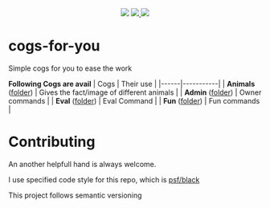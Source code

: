 <div align="center">
  <img src="https://img.shields.io/badge/Python-3.7-blue?style=for-the-badge&logo=Python">
  
  <a href="https://discord.gg/S9bSjga">
    <img src="https://img.shields.io/badge/Join-Server-blue?style=for-the-badge&logo=Discord">
  </a>
  
  <a href="https://github.com/psf/black">
    <img src="https://img.shields.io/badge/code%20style-black-black?style=for-the-badge&logo=Python">
  </a>
</div>

# cogs-for-you
Simple cogs for you to ease the work

**Following Cogs are avail**
| Cogs | Their use |
|------|-----------|
| **Animals** ([folder]()) | Gives the fact/image of different animals |
| **Admin** ([folder]()) | Owner commands |
| **Eval** ([folder]()) | Eval Command |
| **Fun** ([folder]()) | Fun commands |

# Contributing

An another helpfull hand is always welcome.

I use specified code style for this repo, which is [psf/black](https://github.com/psf/black)

This project follows semantic versioning
